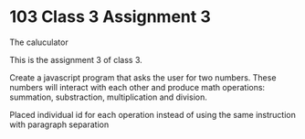 # 103 Class 3 Assignment 3

The caluculator

This is the assignment 3 of class 3.

Create a javascript program that asks the user for two numbers. These numbers will interact with each other and produce math operations: summation, substraction, multiplication and division.

Placed individual id for each operation instead of using the same instruction with paragraph separation
